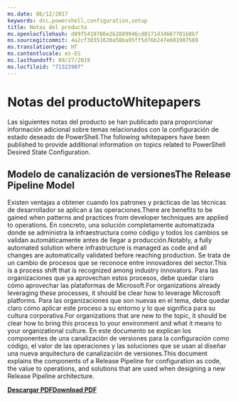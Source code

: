 ```yaml
---
ms.date: 06/12/2017
keywords: dsc,powershell,configuration,setup
title: Notas del producto
ms.openlocfilehash: d89f5410786e2b2889946cd8171d34667701b8b7
ms.sourcegitcommit: 4a2cf30351620a58ba95ff5d76b247e601907589
ms.translationtype: HT
ms.contentlocale: es-ES
ms.lasthandoff: 09/27/2019
ms.locfileid: "71322907"
---
```

# <a name="whitepapers"></a><span data-ttu-id="a9d27-103">Notas del producto</span><span class="sxs-lookup"><span data-stu-id="a9d27-103">Whitepapers</span></span>

<span data-ttu-id="a9d27-104">Las siguientes notas del producto se han publicado para proporcionar información adicional sobre temas relacionados con la configuración de estado deseado de PowerShell.</span><span class="sxs-lookup"><span data-stu-id="a9d27-104">The following whitepapers have been published to provide additional information on topics related to PowerShell Desired State Configuration.</span></span>

## <a name="the-release-pipeline-model"></a><span data-ttu-id="a9d27-105">Modelo de canalización de versiones</span><span class="sxs-lookup"><span data-stu-id="a9d27-105">The Release Pipeline Model</span></span>
<span data-ttu-id="a9d27-106">Existen ventajas a obtener cuando los patrones y prácticas de las técnicas de desarrollador se aplican a las operaciones.</span><span class="sxs-lookup"><span data-stu-id="a9d27-106">There are benefits to be gained when patterns and practices from developer techniques are applied to operations.</span></span> <span data-ttu-id="a9d27-107">En concreto, una solución completamente automatizada donde se administra la infraestructura como código y todos los cambios se validan automáticamente antes de llegar a producción.</span><span class="sxs-lookup"><span data-stu-id="a9d27-107">Notably, a fully automated solution where infrastructure is managed as code and all changes are automatically validated before reaching production.</span></span> <span data-ttu-id="a9d27-108">Se trata de un cambio de procesos que se reconoce entre innovadores del sector.</span><span class="sxs-lookup"><span data-stu-id="a9d27-108">This is a process shift that is recognized among industry innovators.</span></span> <span data-ttu-id="a9d27-109">Para las organizaciones que ya aprovechan estos procesos, debe quedar claro cómo aprovechar las plataformas de Microsoft.</span><span class="sxs-lookup"><span data-stu-id="a9d27-109">For organizations already leveraging these processes, it should be clear how to leverage Microsoft platforms.</span></span> <span data-ttu-id="a9d27-110">Para las organizaciones que son nuevas en el tema, debe quedar claro cómo aplicar este proceso a su entorno y lo que significa para su cultura corporativa.</span><span class="sxs-lookup"><span data-stu-id="a9d27-110">For organizations that are new to the topic, it should be clear how to bring this process to your environment and what it means to your organizational culture.</span></span> <span data-ttu-id="a9d27-111">En este documento se explican los componentes de una canalización de versiones para la configuración como código, el valor de las operaciones y las soluciones que se usan al diseñar una nueva arquitectura de canalización de versiones.</span><span class="sxs-lookup"><span data-stu-id="a9d27-111">This document explains the components of a Release Pipeline for configuration as code, the value to operations, and solutions that are used when designing a new Release Pipeline architecture.</span></span>

<span data-ttu-id="a9d27-112">**[Descargar PDF](https://aka.ms/thereleasepipelinemodelpdf)**</span><span class="sxs-lookup"><span data-stu-id="a9d27-112">**[Download PDF](https://aka.ms/thereleasepipelinemodelpdf)**</span></span>